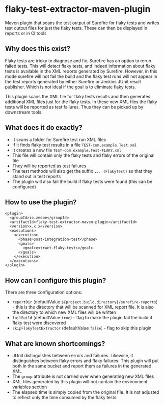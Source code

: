 # flaky-test-extractor-maven-plugin

Maven plugin that scans the test output of Surefire for flaky tests and writes test output files for just the flaky
tests. These can then be displayed in reports or in CI tools

## Why does this exist?

Flaky tests are tricky to diagnose and fix. Surefire has an option to rerun failed tests. This will detect flaky tests,
and indeed information about flaky tests is available in the XML reports generated by Surefire. However, in this mode
surefire will not fail the build and the flaky test runs will not appear in the test reports generated by either
Surefire or Jenkins JUnit result publisher. Which is not ideal if the goal is to eliminate flaky tests.

This plugin scans the XML file for flaky tests results and then generates additional XML files just for the flaky tests.
In these new XML files the flaky tests will be reported as test failures. Thus they can be picked up by downstream
tools.

## What does it do exactly?

* It scans a folder for Surefire test run XML files
* If it finds flaky test results in a file `TEST-com.example.Test.xml`
* It creates a new file `TEST-com.example.Test-FLAKY.xml`
* This file will contain only the flaky tests and flaky errors of the original file
* They will be reported as test failures
* The test methods will also get the suffix `... (FlakyTest)` so that they stand out in test reports
* The plugin will also fail the build if flaky tests were found (this can be configured)

## How to use the plugin?

```
<plugin>
  <groupId>io.zeebe</groupId>
  <artifactId>flaky-test-extractor-maven-plugin</artifactId>
  <version>x.x.x</version>
  <executions>
    <execution>
      <phase>post-integration-test</phase>
      <goals>
        <goal>extract-flaky-tests</goal>
      </goals>
    </execution>
  </executions>
</plugin>
```

## How can I configure this plugin?

There are three configuration options:

* `reportDir` (defaultValue `${project.build.directory}/surefire-reports`) - this is the directory that will be scanned
  for XML report file. It is also the directory to which new XML files will be written
* `failBuild` (defaultValue `true`) - flag to make the plugin fail the build if flaky test were discovered
* `skipFlakyTestExtractor` (defaultValue `false`) - flag to skip this plugin

## What are known shortcomings?

* JUnit distinguishes between errors and failures. Likewise, it distinguishes between flaky errors and flaky failures.
  This plugin will put both in the same bucket and report them as failures in the generated XML
* The `group` attribute is not carried over when generating new XML files
* XML files generated by this plugin will not contain the environment variables section
* The elapsed time is simply copied from the original file. It is not adjusted to reflect only the time consumed by the
  flaky tests

